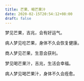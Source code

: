 ```yaml
---
title: 芒果、喝芒果汁
date: 2020-02-15T20:54:12+08:00
draft: false
---
```


梦见芒果，吉兆，会有好运气。<br>


病人梦见吃芒果，身体不久会恢复健康。<br>


商人梦见芒果，生意会获利。<br>


梦见喝芒果汁，吉兆，生活会幸福。<br>


病人梦见喝芒果汁，身体不久会痊愈。<br>
